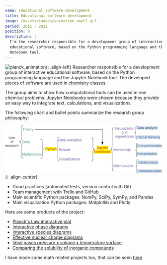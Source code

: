 ```yaml
---
name: Educational software development
title: Educational software development
image: /assets/images/animation_small.gif
period: 2015 - 2022
position: 9
description: |
  I'm the researcher responsible for a development group of interactive
  educational software, based on the Python programming language and the Jupyter
  Notebook tool.
---
```


![planck_animation](/assets/images/animation_small.gif){: .align-left}
Researcher responsible for a development group of interactive educational
software, based on the Python programming language and the Jupyter Notebook
tool. The developed pieces of software are used in chemistry classes.

The group aims to show how computational tools can be used in real chemical
problems. Jupyter Notebooks were chosen because they provide an easy way to
integrate text, calculations, and visualizations.

The following chart and bullet points summarize the research group philosophy:

![imagem_ensino](/assets/images/edu02_english.png){: .align-center}

- Good practices (automated tests, version control with Git)
- Team management with Trello and GitHub
- Main scientific Python packages: NumPy, SciPy, SymPy, and Pandas
- Main visualization Python packages: Matplotlib and Plotly

Here are some products of the project:

- [Planck's Law interactive plot](https://github.com/chicolucio/planck)
- [Interactive phase diagrams](https://github.com/chicolucio/PhaseDiagram)
- [Interactive species diagrams](https://github.com/chicolucio/pH-diagrams)
- [Effective nuclear charge diagrams](https://github.com/chicolucio/zeff)
- [Ideal gases pressure x volume x temperature surface](https://github.com/chicolucio/ideal_gases)
- [Comparing the solubility of inorganic compounds](https://github.com/chicolucio/solutions)

I have made some math related projects too, that can be seen [here](/portfolio/2019-math_projects/).
